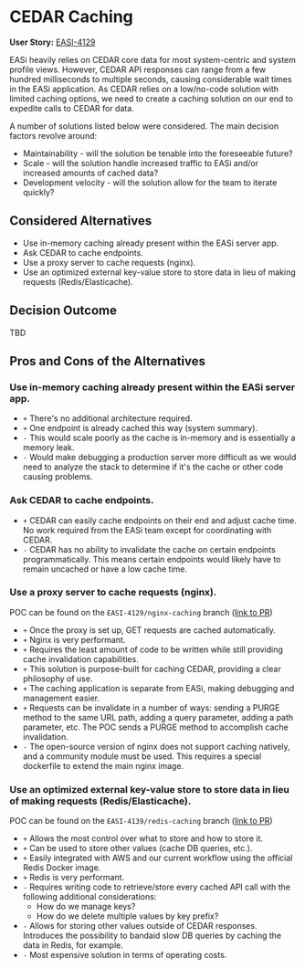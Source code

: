 # CEDAR Caching

**User Story:** [EASI-4129](https://jiraent.cms.gov/browse/EASI-4129)

EASi heavily relies on CEDAR core data for most system-centric and system profile views. However, CEDAR API responses can range from a few hundred milliseconds to multiple seconds, causing considerable wait times in the EASi application. As CEDAR relies on a low/no-code solution with limited caching options, we need to create a caching solution on our end to expedite calls to CEDAR for data.

A number of solutions listed below were considered. The main decision factors revolve around:

* Maintainability - will the solution be tenable into the foreseeable future?
* Scale - will the solution handle increased traffic to EASi and/or increased amounts of cached data?
* Development velocity - will the solution allow for the team to iterate quickly?

## Considered Alternatives

* Use in-memory caching already present within the EASi server app.
* Ask CEDAR to cache endpoints.
* Use a proxy server to cache requests (nginx).
* Use an optimized external key-value store to store data in lieu of making requests (Redis/Elasticache).

## Decision Outcome

TBD

## Pros and Cons of the Alternatives

### Use in-memory caching already present within the EASi server app.

* `+` There's no additional architecture required.
* `+` One endpoint is already cached this way (system summary).
* `-` This would scale poorly as the cache is in-memory and is essentially a memory leak.
* `-` Would make debugging a production server more difficult as we would need to analyze the stack to determine if it's the cache or other code causing problems.

### Ask CEDAR to cache endpoints.

* `+` CEDAR can easily cache endpoints on their end and adjust cache time. No work required from the EASi team except for coordinating with CEDAR.
* `-` CEDAR has no ability to invalidate the cache on certain endpoints programmatically. This means certain endpoints would likely have to remain uncached or have a low cache time.

### Use a proxy server to cache requests (nginx).

POC can be found on the `EASI-4129/nginx-caching` branch ([link to PR](https://github.com/CMSgov/easi-app/pull/2545))

* `+` Once the proxy is set up, GET requests are cached automatically.
* `+` Nginx is very performant.
* `+` Requires the least amount of code to be written while still providing cache invalidation capabilities.
* `+` This solution is purpose-built for caching CEDAR, providing a clear philosophy of use.
* `+` The caching application is separate from EASi, making debugging and management easier.
* `+` Requests can be invalidate in a number of ways: sending a PURGE method to the same URL path, adding a query parameter, adding a path parameter, etc. The POC sends a PURGE method to accomplish cache invalidation.
* `-` The open-source version of nginx does not support caching natively, and a community module must be used. This requires a special dockerfile to extend the main nginx image.

### Use an optimized external key-value store to store data in lieu of making requests (Redis/Elasticache).

POC can be found on the `EASI-4139/redis-caching` branch ([link to PR](https://github.com/CMSgov/easi-app/pull/2548))

* `+` Allows the most control over what to store and how to store it.
* `+` Can be used to store other values (cache DB queries, etc.).
* `+` Easily integrated with AWS and our current workflow using the official Redis Docker image.
* `+` Redis is very performant.
* `-` Requires writing code to retrieve/store every cached API call with the following additional considerations:
    * How do we manage keys?
    * How do we delete multiple values by key prefix?
* `-` Allows for storing other values outside of CEDAR responses. Introduces the possibility to bandaid slow DB queries by caching the data in Redis, for example.
* `-` Most expensive solution in terms of operating costs.
